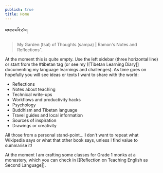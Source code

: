 ```yaml
---
publish: true
title: Home
---
```


 བསམ་པའི་ཙལ།
> My Garden (tsal) of Thoughts (sampa) | Ramon's Notes and Reflections".

At the moment this is quite empty. Use the left sidebar (three horizontal line) or start from the #tibetan tag (or see my [[Tibetan Learning Diary]] documenting my language learnings and challenges). As time goes on hopefully you will see ideas or texts I want to share with the world:
- Reflections
- Notes about teaching
- Technical write-ups
- Workflows and productivity hacks
- Psychology
- Buddhism and Tibetan language
- Travel guides and local information
- Sources of inspiration
- Drawings or creativity

All those from a personal stand-point... I don't want to repeat what Wikipedia says or what that other book says, unless I find value to summarise it!

At the moment I am crafting some classes for Grade 1 monks at a monastery, which you can check in [[Reflection on Teaching English as Second Language]].